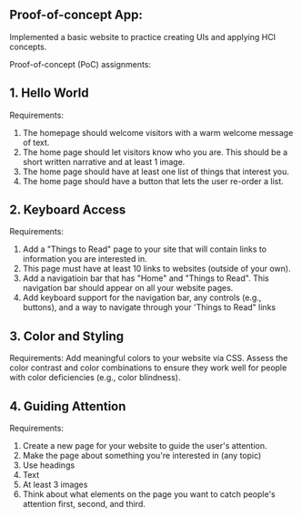 ## Proof-of-concept App:

Implemented a basic website to practice creating UIs and applying HCI concepts.

Proof-of-concept (PoC) assignments:
## 1. Hello World
Requirements: 
  1. The homepage should welcome visitors with a warm welcome message of text.
  2. The home page should let visitors know who you are. This should be a short written narrative and at least 1 image.
  3. The home page should have at least one list of things that interest you.
  4. The home page should have a button that lets the user re-order a list.

## 2. Keyboard Access
Requirements:
  1. Add a "Things to Read" page to your site that will contain links to information you are interested in.
  2. This page must have at least 10 links to websites (outside of your own).
  3. Add a navigatioin bar that has "Home" and "Things to Read". This navigation bar should appear on all your website pages.
  4. Add keyboard support for the navigation bar, any controls (e.g., buttons), and a way to navigate through your 'Things to Read" links

## 3. Color and Styling
Requirements:
  Add meaningful colors to your website via CSS. Assess the color contrast and color combinations to ensure they work well for people with color deficiencies (e.g., color blindness). 

## 4. Guiding Attention
Requirements:
  1. Create a new page for your website to guide the user's attention.
  2. Make the page about something you're interested in (any topic)
  3. Use headings
  4. Text
  5. At least 3 images
  6. Think about what elements on the page you want to catch people's attention first, second, and third.
